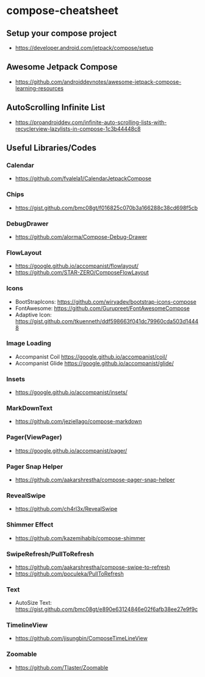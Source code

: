 # compose-cheatsheet

## Setup your compose project
- https://developer.android.com/jetpack/compose/setup

## Awesome Jetpack Compose
- https://github.com/androiddevnotes/awesome-jetpack-compose-learning-resources

## AutoScrolling Infinite List
- https://proandroiddev.com/infinite-auto-scrolling-lists-with-recyclerview-lazylists-in-compose-1c3b44448c8

## Useful Libraries/Codes

### Calendar
- https://github.com/fvalela1/CalendarJetpackCompose

### Chips
- https://gist.github.com/bmc08gt/f016825c070b3a166288c38cd698f5cb

### DebugDrawer
- https://github.com/alorma/Compose-Debug-Drawer

### FlowLayout
- https://google.github.io/accompanist/flowlayout/
- https://github.com/STAR-ZERO/ComposeFlowLayout

### Icons
- BootStrapIcons: https://github.com/wiryadev/bootstrap-icons-compose
- FontAwesome: https://github.com/Gurupreet/FontAwesomeCompose
- Adaptive Icon: https://gist.github.com/tkuenneth/ddf598663f041dc79960cda503d14448

### Image Loading
- Accompanist Coil https://google.github.io/accompanist/coil/
- Accompanist Glide https://google.github.io/accompanist/glide/

### Insets
- https://google.github.io/accompanist/insets/

### MarkDownText
- https://github.com/jeziellago/compose-markdown

### Pager(ViewPager)
- https://google.github.io/accompanist/pager/

### Pager Snap Helper
- https://github.com/aakarshrestha/compose-pager-snap-helper

### RevealSwipe
- https://github.com/ch4rl3x/RevealSwipe

### Shimmer Effect
- https://github.com/kazemihabib/compose-shimmer

### SwipeRefresh/PullToRefresh 
- https://github.com/aakarshrestha/compose-swipe-to-refresh
- https://github.com/poculeka/PullToRefresh

### Text
- AutoSize Text: https://gist.github.com/bmc08gt/e890e63124846e02f6afb38ee27e9f9c

### TimelineView
- https://github.com/jisungbin/ComposeTimeLineView

### Zoomable
- https://github.com/Tlaster/Zoomable

